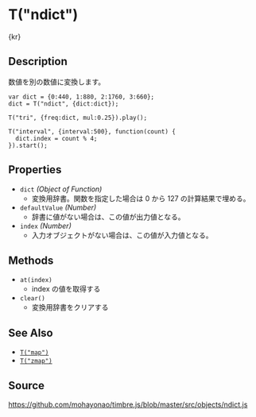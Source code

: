 T("ndict")
==========
{kr} 

## Description ##
数値を別の数値に変換します。

```timbre
var dict = {0:440, 1:880, 2:1760, 3:660};
dict = T("ndict", {dict:dict});

T("tri", {freq:dict, mul:0.25}).play();

T("interval", {interval:500}, function(count) {
  dict.index = count % 4;
}).start();
```

## Properties ##
- `dict` _(Object of Function)_
  - 変換用辞書。関数を指定した場合は 0 から 127 の計算結果で埋める。
- `defaultValue` _(Number)_
  - 辞書に値がない場合は、この値が出力値となる。
- `index` _(Number)_
  - 入力オブジェクトがない場合は、この値が入力値となる。

## Methods ##
- `at(index)`
  - index の値を取得する
- `clear()`
  - 変換用辞書をクリアする

## See Also ##
- [`T("map")`](./map.html)
- [`T("zmap")`](./zmap.html)

## Source ##
https://github.com/mohayonao/timbre.js/blob/master/src/objects/ndict.js
